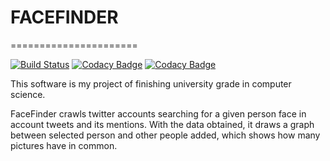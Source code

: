 # FACEFINDER
======================

[![Build Status](https://travis-ci.org/Xokage/FaceFinder.svg?branch=master)](https://travis-ci.org/Xokage/FaceFinder)
[![Codacy Badge](https://api.codacy.com/project/badge/Grade/cd6aa56894d24d59bfb2f7b8abb62771)](https://www.codacy.com/app/xoan-antelo/FaceFinder?utm_source=github.com&amp;utm_medium=referral&amp;utm_content=Xokage/FaceFinder&amp;utm_campaign=Badge_Grade)
[![Codacy Badge](https://api.codacy.com/project/badge/Coverage/cd6aa56894d24d59bfb2f7b8abb62771)](https://www.codacy.com/app/xoan-antelo/FaceFinder?utm_source=github.com&amp;utm_medium=referral&amp;utm_content=Xokage/FaceFinder&amp;utm_campaign=Badge_Coverage)

This software is my project of finishing university grade in computer science.

FaceFinder crawls twitter accounts searching for a given person face in account tweets and its mentions.
With the data obtained, it draws a graph between selected person and other people added, which shows how many pictures have in common.

